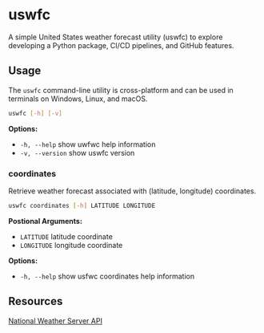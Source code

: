 # uswfc
A simple United States weather forecast utility (uswfc) to explore developing a Python package, 
CI/CD pipelines, and GitHub features.

## Usage
The `uswfc` command-line utility is cross-platform and can be used in terminals on Windows, Linux, and macOS.
```sh
uswfc [-h] [-v]
```
**Options:**
- `-h, --help` show uwfwc help information
- `-v, --version` show uswfc version

### coordinates

Retrieve weather forecast associated with (latitude, longitude) coordinates.
```sh
uswfc coordinates [-h] LATITUDE LONGITUDE
```
**Postional Arguments:**
- `LATITUDE` latitude coordinate
- `LONGITUDE` longitude coordinate

**Options:**
- `-h, --help` show usfwc coordinates help information

## Resources
[National Weather Server API](https://www.weather.gov/documentation/services-web-api#/default/point)